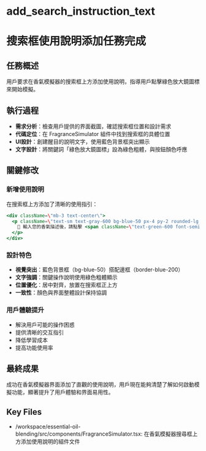# add_search_instruction_text

# 搜索框使用說明添加任務完成

## 任務概述
用戶要求在香氣模擬器的搜索框上方添加使用說明，指導用戶點擊綠色放大鏡圖標來開始模擬。

## 執行過程
- **需求分析**：檢查用戶提供的界面截圖，確認搜索框位置和設計需求
- **代碼定位**：在 FragranceSimulator 組件中找到搜索框的具體位置
- **UI設計**：創建醒目的說明文字，使用藍色背景框突出顯示
- **文字設計**：將關鍵詞「綠色放大鏡圖標」設為綠色粗體，與按鈕顏色呼應

## 關鍵修改
### 新增使用說明
在搜索框上方添加了清晰的使用指引：
```jsx
<div className=\"mb-3 text-center\">
  <p className=\"text-sm text-gray-600 bg-blue-50 px-4 py-2 rounded-lg border border-blue-200 inline-block\">
    📝 輸入您的香氣描述後，請點擊 <span className=\"text-green-600 font-semibold\">綠色放大鏡圖標</span> 開始模擬
  </p>
</div>
```

### 設計特色
- **視覺突出**：藍色背景框（bg-blue-50）搭配邊框（border-blue-200）
- **文字強調**：關鍵操作說明使用綠色粗體顯示
- **位置優化**：居中對齊，放置在搜索框正上方
- **一致性**：顏色與界面整體設計保持協調

### 用戶體驗提升
- 解決用戶可能的操作困惑
- 提供清晰的交互指引
- 降低學習成本
- 提高功能使用率

## 最終成果
成功在香氣模擬器界面添加了直觀的使用說明，用戶現在能夠清楚了解如何啟動模擬功能，顯著提升了用戶體驗和界面易用性。

## Key Files

- /workspace/essential-oil-blending/src/components/FragranceSimulator.tsx: 在香氣模擬器搜尋框上方添加使用說明的組件文件
